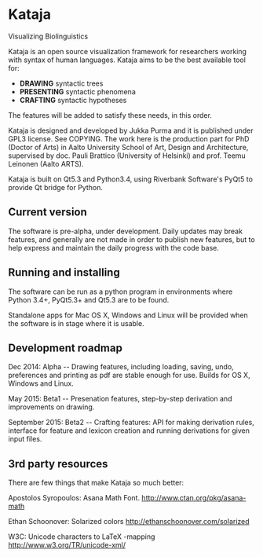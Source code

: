 Kataja
======

Visualizing Biolinguistics

Kataja is an open source visualization framework for researchers working with syntax of human languages. 
Kataja aims to be the best available tool for:

 - **DRAWING** syntactic trees
 - **PRESENTING** syntactic phenomena
 - **CRAFTING** syntactic hypotheses

The features will be added to satisfy these needs, in this order.

Kataja is designed and developed by Jukka Purma and it is published under GPL3 license. See COPYING.
The work here is the production part for PhD (Doctor of Arts) in Aalto University School of Art, Design and Architecture, supervised by doc. Pauli Brattico (University of Helsinki) and prof. Teemu Leinonen (Aalto ARTS). 

Kataja is built on Qt5.3 and Python3.4, using Riverbank Software's PyQt5 to provide Qt bridge for Python.


Current version
---------------

The software is pre-alpha, under development. Daily updates may break features, and generally are not made in order to publish new features, but to help express and maintain the daily progress with the code base.  

Running and installing
----------------------

The software can be run as a python program in environments where Python 3.4+, PyQt5.3+ and Qt5.3 are to be found.
  
Standalone apps for Mac OS X, Windows and Linux will be provided when the software is in stage where it is usable.

Development roadmap
-------------------

Dec 2014: Alpha -- Drawing features, including loading, saving, undo, preferences and printing as pdf are stable enough for use.
Builds for OS X, Windows and Linux.

May 2015: Beta1 -- Presenation features, step-by-step derivation and improvements on drawing.

September 2015: Beta2 -- Crafting features: API for making derivation rules, interface for feature and lexicon creation and running derivations for given input files.


3rd party resources
-------------------

There are few things that make Kataja so much better:

Apostolos Syropoulos: Asana Math Font.
http://www.ctan.org/pkg/asana-math

Ethan Schoonover: Solarized colors 
http://ethanschoonover.com/solarized

W3C: Unicode characters to LaTeX -mapping
http://www.w3.org/TR/unicode-xml/ 